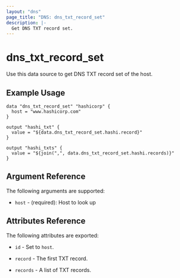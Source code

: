 ```yaml
---
layout: "dns"
page_title: "DNS: dns_txt_record_set"
description: |-
  Get DNS TXT record set.
---
```


# dns_txt_record_set

Use this data source to get DNS TXT record set of the host.

## Example Usage

```hcl
data "dns_txt_record_set" "hashicorp" {
  host = "www.hashicorp.com"
}

output "hashi_txt" {
  value = "${data.dns_txt_record_set.hashi.record}"
}

output "hashi_txts" {
  value = "${join(",", data.dns_txt_record_set.hashi.records)}"
}
```

## Argument Reference

The following arguments are supported:

 * `host` - (required): Host to look up

## Attributes Reference

The following attributes are exported:

 * `id` - Set to `host`.

 * `record` - The first TXT record.

 * `records` - A list of TXT records.
